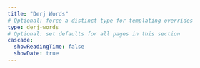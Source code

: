 ```yaml
---
title: "Derj Words"
# Optional: force a distinct type for templating overrides
type: derj-words
# Optional: set defaults for all pages in this section
cascade:
  showReadingTime: false
  showDate: true
---
```

